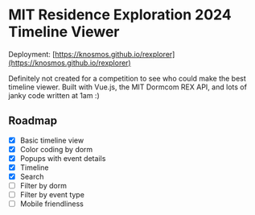 # MIT Residence Exploration 2024 Timeline Viewer
Deployment: [https://knosmos.github.io/rexplorer](https://knosmos.github.io/rexplorer)

Definitely not created for a competition to see who could make the best timeline viewer. Built with Vue.js, the MIT Dormcom REX API, and lots of janky code written at 1am :)

## Roadmap
- [x] Basic timeline view
- [x] Color coding by dorm
- [x] Popups with event details
- [x] Timeline 
- [x] Search
- [ ] Filter by dorm
- [ ] Filter by event type
- [ ] Mobile friendliness

